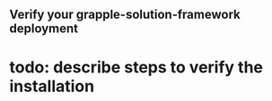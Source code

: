 ## Verify your grapple-solution-framework deployment

# todo: describe steps to verify the installation


